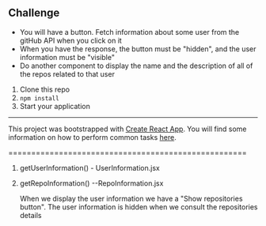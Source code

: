 ## Challenge

  - You will have a button. Fetch information about some user from the gitHub API when you click on it  
  - When you have the response, the button must be "hidden", and the user information must be "visible"  
  - Do another component to display the name and the description of all of the repos related to that user  


1) Clone this repo  
2) `npm install`  
3) Start your application

-----

This project was bootstrapped with [Create React App](https://github.com/facebookincubator/create-react-app).
You will find some information on how to perform common tasks [here](https://github.com/facebookincubator/create-react-app/blob/master/packages/react-scripts/template/README.md).

====================================================

1. getUserInformation() - UserInformation.jsx

2. getRepoInformation() --RepoInformation.jsx

	When we display  the user information we have a "Show repositories button". The user information is hidden when we consult the repositories details 



